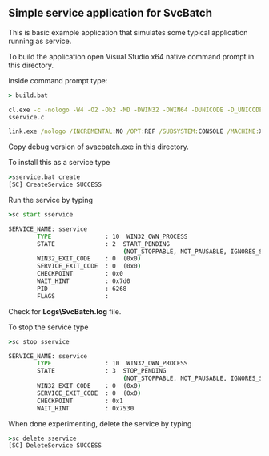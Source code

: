 ## Simple service application for SvcBatch

This is basic example application that
simulates some typical application running
as service.

To build the application open Visual Studio
x64 native command prompt in this directory.

Inside command prompt type:

```cmd
> build.bat

cl.exe -c -nologo -W4 -O2 -Ob2 -MD -DWIN32 -DWIN64 -DUNICODE -D_UNICODE -D_WIN32_WINNT=0x0601 -DWINVER=0x0601 -D_CRT_SECURE_NO_DEPRECATE -Fosservice.obj sservice.c
sservice.c

link.exe /nologo /INCREMENTAL:NO /OPT:REF /SUBSYSTEM:CONSOLE /MACHINE:X64 /out:sservice.exe sservice.obj kernel32.lib

```

Copy debug version of svacbatch.exe in this directory.

To install this as a service type

```cmd
>sservice.bat create
[SC] CreateService SUCCESS

```

Run the service by typing

```cmd
>sc start sservice

SERVICE_NAME: sservice
        TYPE               : 10  WIN32_OWN_PROCESS
        STATE              : 2  START_PENDING
                                (NOT_STOPPABLE, NOT_PAUSABLE, IGNORES_SHUTDOWN)
        WIN32_EXIT_CODE    : 0  (0x0)
        SERVICE_EXIT_CODE  : 0  (0x0)
        CHECKPOINT         : 0x0
        WAIT_HINT          : 0x7d0
        PID                : 6268
        FLAGS              :

```

Check for **Logs\SvcBatch.log** file.

To stop the service type

```cmd
>sc stop sservice

SERVICE_NAME: sservice
        TYPE               : 10  WIN32_OWN_PROCESS
        STATE              : 3  STOP_PENDING
                                (NOT_STOPPABLE, NOT_PAUSABLE, IGNORES_SHUTDOWN)
        WIN32_EXIT_CODE    : 0  (0x0)
        SERVICE_EXIT_CODE  : 0  (0x0)
        CHECKPOINT         : 0x1
        WAIT_HINT          : 0x7530

```

When done experimenting, delete the service
by typing

```cmd
>sc delete sservice
[SC] DeleteService SUCCESS

```




